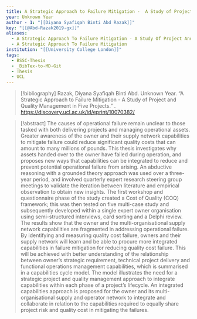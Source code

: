 ```yaml
---
title: A Strategic Approach to Failure Mitigation -  A Study of Project and Quality Management in Five Projects
year: Unknown Year
author - 1: "[[Diyana Syafiqah Binti Abd Razak]]"
key: "[[@Abd-Razak2019-gx]]"
aliases:
  - A Strategic Approach To Failure Mitigation - A Study Of Project And Quality Management In Five Projects
  - A Strategic Approach To Failure Mitigation
institution: "[[University College London]]"
tags:
  - BSSC-Thesis
  - _BibTex-to-MD-Git
  - Thesis
  - UCL
---
```


> [!bibliography]
> Razak, Diyana Syafiqah Binti Abd. Unknown Year. “A Strategic Approach to Failure Mitigation -  A Study of Project and Quality Management in Five Projects.” . https://discovery.ucl.ac.uk/id/eprint/10070382/

> [!abstract]
> The causes of operational failure remain unclear to those tasked with both delivering projects and managing operational assets. Greater awareness of the owner and their supply network capabilities to mitigate failure could reduce significant quality costs that can amount to many millions of pounds. This thesis investigates why assets handed over to the owner have failed during operation, and proposes new ways that capabilities can be integrated to reduce and prevent potential operational failure from arising. An abductive reasoning with a grounded theory approach was used over a three-year period, and involved quarterly expert research steering group meetings to validate the iteration between literature and empirical observation to obtain new insights. The first workshop and questionnaire phase of the study created a Cost of Quality (COQ) framework; this was then tested on five multi-case study and subsequently developed within a single expert owner organisation using semi-structured interviews, card sorting and a Delphi review. The results show that the owner and the multi-organisational supply network capabilities are fragmented in addressing operational failure. By identifying and measuring quality cost failure, owners and their supply network will learn and be able to procure more integrated capabilities in failure mitigation for reducing quality cost failure. This will be achieved with better understanding of the relationship between owner’s strategic requirement, technical project delivery and functional operations management capabilities, which is summarised in a capabilities cycle model. The model illustrates the need for a strategic project and quality management approach to integrate capabilities within each phase of a project’s lifecycle. An integrated capabilities approach is proposed for the owner and its multi-organisational supply and operator network to integrate and collaborate in relation to the capabilities required to equally share project risk and quality cost in mitigating the failures.